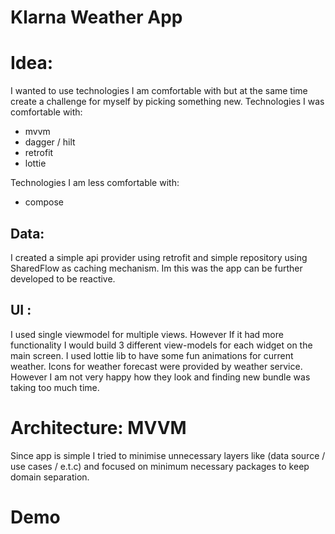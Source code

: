 # Klarna Weather App

# Idea:
I wanted to use technologies I am comfortable with but at the same time create a challenge for myself by picking something new.
Technologies I was comfortable with:
- mvvm
- dagger / hilt
- retrofit
- lottie

Technologies I am less comfortable with:
- compose


## Data:
I created a simple api provider using retrofit and simple repository using SharedFlow as caching mechanism. Im this was the app can be further developed to be reactive.

## UI :
I used single viewmodel for multiple views. However If it had more functionality I would build 3 different view-models for each widget on the main screen.
I used lottie lib to have some fun animations for current weather. 
Icons for weather forecast were provided by weather service. However I am not very happy how they look and finding new bundle was taking too much time. 

# Architecture: MVVM 
Since app is simple I tried to minimise unnecessary layers like (data source / use cases / e.t.c) and focused on minimum necessary packages to keep domain separation.

# Demo